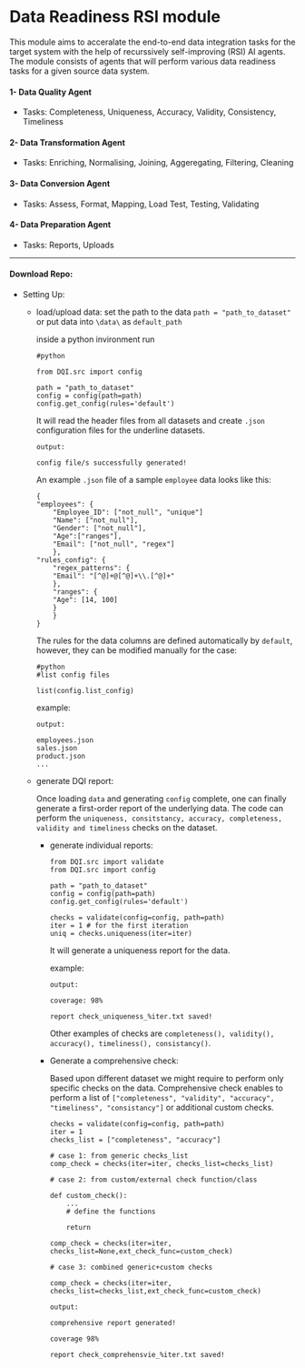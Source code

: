 # Data Readiness RSI module 
This module aims to acceralate the end-to-end data integration tasks for the target system with the help of recurssively self-improving (RSI) AI agents. The module consists of agents that will perform various data readiness tasks for a given source data system.

#### 1- Data Quality Agent
-   Tasks: Completeness, Uniqueness, Accuracy, Validity, Consistency, Timeliness
#### 2- Data Transformation Agent
-   Tasks: Enriching, Normalising, Joining, Aggeregating, Filtering, Cleaning
#### 3- Data Conversion Agent
-   Tasks: Assess, Format, Mapping, Load Test, Testing, Validating
#### 4- Data Preparation Agent
-   Tasks: Reports, Uploads

---

#### Download Repo:

- Setting Up:

    - load/upload data: set the path to the data 
    `path = "path_to_dataset"` or put data into `\data\` as `default_path`
    
        inside a python invironment run 
        ```
        #python 

        from DQI.src import config
        
        path = "path_to_dataset"
        config = config(path=path)
        config.get_config(rules='default')
        ```

        It will read the header files from all datasets and create `.json` configuration files for the underline datasets. 
        ```
        output:

        config file/s successfully generated!
        ```
        An example `.json` file of a sample `employee` data looks like this:
        ```
        {
        "employees": {
            "Employee_ID": ["not_null", "unique"]
            "Name": ["not_null"],
            "Gender": ["not_null"],
            "Age":["ranges"],
            "Email": ["not_null", "regex"]
            },
        "rules_config": {
            "regex_patterns": {
            "Email": "[^@]+@[^@]+\\.[^@]+"
            },
            "ranges": {
            "Age": [14, 100]
            }
            }
        }
        ```
        The rules for the data columns are defined automatically by `default`, however, they can be modified manually for the case:
        ```
        #python 
        #list config files

        list(config.list_config)
        ```
        example:
        ```
        output:

        employees.json
        sales.json
        product.json
        ...
        ```
    - generate DQI report:

        Once loading `data` and generating `config` complete, one can finally generate a first-order report of the underlying data. The code can perform the `uniqueness, consitstancy, accuracy, completeness, validity and timeliness` checks on the dataset.
        -   generate individual reports:

            ```
            from DQI.src import validate
            from DQI.src import config
            
            path = "path_to_dataset"
            config = config(path=path)
            config.get_config(rules='default')

            checks = validate(config=config, path=path)
            iter = 1 # for the first iteration
            uniq = checks.uniqueness(iter=iter)
            ```
            It will generate a uniqueness report for the data.

            example:
        
            ```
            output: 

            coverage: 98%

            report check_uniqueness_%iter.txt saved!

            ```

            Other examples of checks are `completeness(), validity(), accuracy(), timeliness(), consistancy()`.

        -   Generate a comprehensive check:

            Based upon different dataset we might require to perform only specific checks on the data. Comprehensive check enables to perform a list of `["completeness", "validity", "accuracy", "timeliness", "consistancy"]` or additional custom checks.

            ```
            checks = validate(config=config, path=path)
            iter = 1
            checks_list = ["completeness", "accuracy"]

            # case 1: from generic checks_list
            comp_check = checks(iter=iter, checks_list=checks_list)

            # case 2: from custom/external check function/class

            def custom_check():
                ...
                # define the functions

                return 

            comp_check = checks(iter=iter, checks_list=None,ext_check_func=custom_check)

            # case 3: combined generic+custom checks

            comp_check = checks(iter=iter, checks_list=checks_list,ext_check_func=custom_check)
            ```

            ```
            output:

            comprehensive report generated!

            coverage 98%

            report check_comprehensvie_%iter.txt saved!
            ```

